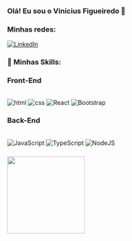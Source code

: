 ### Olá! Eu sou o Vinicius Figueiredo 👋

###  Minhas redes:

[![LinkedIn](https://img.shields.io/badge/LinkedIn-0077B5?style=for-the-badge&logo=linkedin&logoColor=white)](https://www.linkedin.com/in/vinicius-santos-figueiredo-12b7b52b0/)

### 🚀 Minhas Skills:

### Front-End
<div style="display: inline_block"><br/>
  <img aligh="center" alt="html" src="https://img.shields.io/badge/HTML-239120?style=for-the-badge&logo=html5&logoColor=white" />
  <img aligh="center" alt="css" src="https://img.shields.io/badge/CSS-239120?&style=for-the-badge&logo=css3&logoColor=white" />
  <img aligh="center" alt="React" src="https://img.shields.io/badge/React-20232A?style=for-the-badge&logo=react&logoColor=61DAFB" />
  <img aligh="center" alt="Bootstrap" src="https://img.shields.io/badge/Bootstrap-20232A?style=for-the-badge&logo=bootstrap&logoColor=61DAFB" />
</div>

### Back-End
<div style="display: inline_block"><br/>
  <img aligh="center" alt="JavaScript" src="https://img.shields.io/badge/JavaScript-323330?style=for-the-badge&logo=javascript&logoColor=F7DF1E" />
  <img aligh="center" alt="TypeScript" src="https://img.shields.io/badge/TypeScript-007ACC?style=for-the-badge&logo=typescript&logoColor=white" />
  <img aligh="center" alt="NodeJS" src="https://img.shields.io/badge/Node.js-43853D?style=for-the-badge&logo=node.js&logoColor=white" />
</div>

### 
<div>
  <a href="https://github.com/ViniiD3v">
  <img height="180cm" src="https://github-readme-stats.vercel.app/api?username=ViniiD3v&show_icons=true&theme=dark">
</div>
